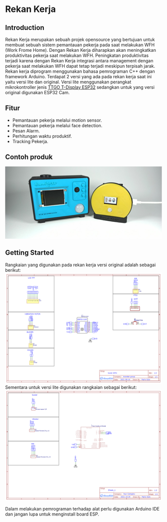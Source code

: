 # Rekan Kerja  
## Introduction  
Rekan Kerja merupakan sebuah projek opensource yang bertujuan untuk membuat sebuah sistem pemantauan pekerja pada saat melakukan WFH (Work Frome Home). Dengan Rekan Kerja diharapkan akan meningkatkan produktivitas pekerja saat melakukan WFH. Peningkatan produktivitas terjadi karena dengan Rekan Kerja integrasi antara management dengan pekerja saat melakukan WFH  dapat tetap terjadi meskipun terpisah jarak.  
Rekan kerja diprogram menggunakan bahasa pemrograman C++ dengan framework Arduino. Terdapat 2 versi yang ada pada rekan kerja saat ini yaitu versi lite dan original. Versi lite menggunakan perangkat mikrokontroller jenis [TTGO T-Display ESP32](http://www.lilygo.cn/prod_view.aspx?Id=1126) sedangkan untuk yang versi original digunakan ESP32 Cam.  
  
## Fitur  
 - Pemantauan pekerja melalui motion sensor.  
 - Pemantauan pekerja melalui face detection.  
 - Pesan Alarm.  
 - Perhitungan waktu produktif.  
 - Tracking Pekerja.  
  
## Contoh produk  
![Rekan Kerja](https://raw.githubusercontent.com/rekankerja/RekanKerjaIot/main/Images/RekanKerja.jpeg)  

## Getting Started  
Rangkaian yang digunakan pada rekan kerja versi original adalah sebagai berikut:  
![Rekan Kerja Original](https://raw.githubusercontent.com/rekankerja/RekanKerjaIot/main/Images/Rekan%20Kerja%20Original%20Schematic.png)  
Sementara untuk versi lite digunakan rangkaian sebagai berikut:  
![Rekan Kerja Lite](https://raw.githubusercontent.com/rekankerja/RekanKerjaIot/main/Images/Rekan%20Kerja%20Lite%20Schematic.png)  

Dalam melakukan pemrograman terhadap alat perlu digunakan Arduino IDE dan jangan lupa untuk menginstall board ESP. 
